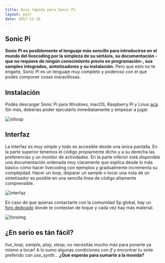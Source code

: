 ```yaml
---
title: Guía rápida para Sonic Pi
layout: post
date: 2017-12-16
---
```


## Sonic Pi  

**Sonic Pi es posiblemente el lenguaje más sencillo para introducirse
en el mundo del livecoding por la simpleza de su sintáxis, su 
documentación -que no requiere de ningún conocimiento previo en 
programación-, sus samples integrados, sintetizadores y su 
instalación.** Pero que esto no te engañe, Sonic Pi es un lenguaje 
muy completo y poderoso con el que podés componer cosas maravillosas.  

## Instalación  

Podés descargar Sonic Pi para Windows, macOS, Raspberry Pi y Linux 
[acá][instalar].  Sin más, deberías poder ejecutarlo inmediatamente
y empezar a jugar.  

![sitiosp](https://raw.githubusercontent.com/livecodear/livecodear.github.io/master/assets/sonicpi-1.png)

## Interfaz

La interfaz es muy simple y todo es accesible desde una única 
pantalla. En la parte superior tenemos el código propiamente dicho 
y a su derecha las preferencias y un monitor de actividades. En la 
parte inferior está disponible una documentación ordenada muy 
claramente que explica desde lo más básico cómo hacer livecoding
con ejemplos y gradualmente incrementa su complejidad. Hacer un 
loop, disparar un sample o tocar una nota de un sintetizador es 
posible en una sencilla línea de código altamente comprensible.  

![interfaz](https://raw.githubusercontent.com/livecodear/livecodear.github.io/master/assets/sonicpi-4.png)

En caso de que quieras contactarte con la comunidad Sp global, hay 
un [foro dedicado][foro] donde te contestan de toque y cada vez hay más 
material.

![foroimg](https://raw.githubusercontent.com/livecodear/livecodear.github.io/master/assets/sonicpi-3.png)

## ¿En serio es tán fácil?

*live_loop, sample, play, sleep*, no necesitás mucho más para ponerte
 ya mismo a tocar! A lo sumo algunas condiciones con *if* y encontrar 
tu sinte preferido con *use_synth*... **¿Qué esperás para sumarte a 
la movida?**

[instalar]: http://sonic-pi.net/
[foro]: https://in-thread.sonic-pi.net/
